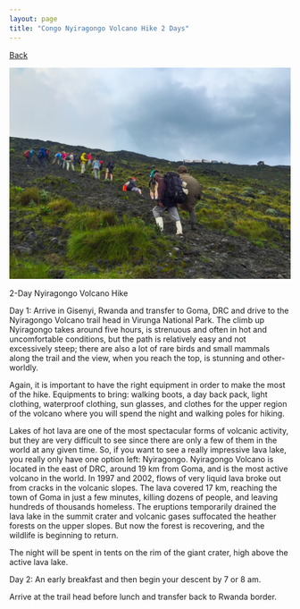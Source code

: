 ```yaml
---
layout: page
title: "Congo Nyiragongo Volcano Hike 2 Days"
---
```

[Back](../tourprograms.md)

![gorilla1](../assets/congo_nyiaragongo_climb.jpg)

2-Day Nyiragongo Volcano Hike

Day 1:  Arrive in Gisenyi, Rwanda and transfer to Goma, DRC and drive to the Nyiragongo Volcano trail head in Virunga National Park. The climb up Nyiragongo takes around five hours, is strenuous and often in hot and uncomfortable conditions, but the path is relatively easy and not excessively steep; there are also a lot of rare birds and small mammals along the trail and the view, when you reach the top, is stunning and other-worldly.

Again, it is important to have the right equipment in order to make the most of the hike. Equipments to bring: walking boots, a day back pack, light clothing, waterproof clothing, sun glasses, and clothes for the upper region of the volcano where you will spend the night and walking poles for hiking.

Lakes of hot lava are one of the most spectacular forms of volcanic activity, but they are very difficult to see since there are only a few of them in the world at any given time. So, if you want to see a really impressive lava lake, you really only have one option left:
Nyiragongo. Nyiragongo Volcano is located in the east of DRC, around 19 km from Goma, and is the most active volcano in the world. In 1997 and 2002, flows of very liquid lava broke out from cracks in the volcanic slopes. The lava covered 17 km, reaching the town of Goma in just a few minutes, killing dozens of people, and leaving hundreds of thousands homeless. The eruptions temporarily drained the lava lake in the summit crater and volcanic gases suffocated the heather forests on the upper slopes. But now the forest is recovering, and the wildlife is beginning to return.

The night will be spent in tents on the rim of the giant crater, high above the active lava lake.

Day 2:  An early breakfast and then begin your descent by 7 or 8 am.

Arrive at the trail head before lunch and transfer back to Rwanda border.

